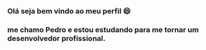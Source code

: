### Olá seja bem vindo ao meu perfil 😄
### me chamo Pedro e estou estudando para me tornar um desenvolvedor profissional.
##

